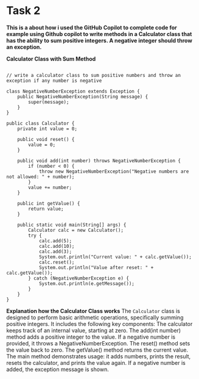 # Task 2
**This is a about how i used the GitHub Copilot to complete code for example using Github copilot to write methods in a Calculator class that has the ability to sum positive integers. A negative integer should throw an exception.**

**Calculator Class with Sum Method**

```pythonpackage task1;

// write a calculator class to sum positive numbers and throw an exception if any number is negative

class NegativeNumberException extends Exception {
    public NegativeNumberException(String message) {
        super(message);
    }
}

public class Calculator {
    private int value = 0;

    public void reset() {
        value = 0;
    }

    public void add(int number) throws NegativeNumberException {
        if (number < 0) {
            throw new NegativeNumberException("Negative numbers are not allowed: " + number);
        }
        value += number;
    }

    public int getValue() {
        return value;
    }

    public static void main(String[] args) {
        Calculator calc = new Calculator();
        try {
            calc.add(5);
            calc.add(10);
            calc.add(3);
            System.out.println("Current value: " + calc.getValue());
            calc.reset();
            System.out.println("Value after reset: " + calc.getValue());
        } catch (NegativeNumberException e) {
            System.out.println(e.getMessage());
        }
    }
}
```
**Explanation how the  Calculator Class works**
The `Calculator` class is designed to perform basic arithmetic operations, specifically summing positive integers. It includes the following key components:
The calculator keeps track of an internal value, starting at zero.
The add(int number) method adds a positive integer to the value. If a negative number is provided, it throws a NegativeNumberException.
The reset() method sets the value back to zero.
The getValue() method returns the current value.
The main method demonstrates usage: it adds numbers, prints the result, resets the calculator, and prints the value again. 
If a negative number is added, the exception message is shown.